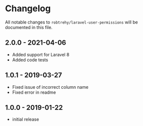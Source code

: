 # Changelog

All notable changes to `robtrehy/laravel-user-permissions` will be documented in this file.

## 2.0.0 - 2021-04-06

- Added support for Laravel 8
- Added code tests

## 1.0.1 - 2019-03-27

- Fixed issue of incorrect column name
- Fixed error in readme

## 1.0.0 - 2019-01-22

- initial release
